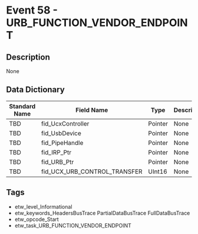 # Event 58 - URB_FUNCTION_VENDOR_ENDPOINT

## Description
None

## Data Dictionary
|Standard Name|Field Name|Type|Description|Sample Value|
|---|---|---|---|---|
|TBD|fid_UcxController|Pointer|None|`None`|
|TBD|fid_UsbDevice|Pointer|None|`None`|
|TBD|fid_PipeHandle|Pointer|None|`None`|
|TBD|fid_IRP_Ptr|Pointer|None|`None`|
|TBD|fid_URB_Ptr|Pointer|None|`None`|
|TBD|fid_UCX_URB_CONTROL_TRANSFER|UInt16|None|`None`|

## Tags
* etw_level_Informational
* etw_keywords_HeadersBusTrace PartialDataBusTrace FullDataBusTrace
* etw_opcode_Start
* etw_task_URB_FUNCTION_VENDOR_ENDPOINT